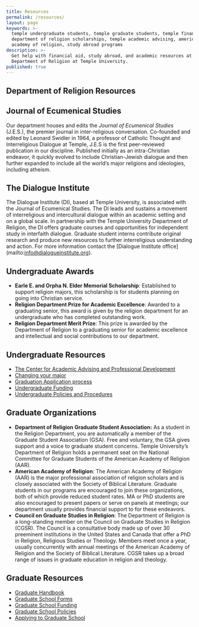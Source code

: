 ```yaml
---
title: Resources
permalink: /resources/
layout: page
keywords: >-
  temple undergraduate students, temple graduate students, temple financial aid,
  department of religion scholarships, temple academic advising, american
  academy of religion, study abroad programs
description: >-
  Get help with financial aid, study abroad, and academic resources at the
  Department of Religion at Temple University.
published: true
---
```

## Department of Religion Resources

## Journal of Ecumenical Studies
Our department houses and edits the _Journal of Ecumenical Studies_ (J.E.S.), the premier journal in inter-religious conversation. Co-founded and edited by Leonard Swidler in 1964, a professor of Catholic Thought and Interreligious Dialogue at Temple, J.E.S is the first peer-reviewed publication in our discipline. Published initially as an intra-Christian endeavor, it quickly evolved to include Christian-Jewish dialogue and then further expanded to include all the world’s major religions and ideologies, including atheism.  

## The Dialogue Institute
The Dialogue Institute (DI), based at Temple University, is associated with the Journal of Ecumenical Studies. The DI leads and sustains a movement of interreligious and intercultural dialogue within an academic setting and on a global scale. In partnership with the Temple University Department of Religion, the DI offers graduate courses and opportunities for independent study in interfaith dialogue. Graduate student interns contribute original research and produce new resources to further interreligious understanding and action. For more information contact the [Dialogue Institute office] (mailto:info@dialogueinstitute.org). 

## Undergraduate Awards
- **Earle E. and Orpha N. Elder Memorial Scholarship**: Established to support religion majors, this scholarship is for students planning on going into Christian service.
- **Religion Department Prize for Academic Excellence**: Awarded to a graduating senior, this award is given by the religion department for an undergraduate who has completed outstanding work.
- **Religion Department Merit Prize**: This prize is awarded by the Department of Religion to a graduating senior for academic excellence and intellectual and social contributions to our department.

## Undergraduate Resources
- [The Center for Academic Advising and Professional Development](https://liberalarts.temple.edu/advising)
- [Changing your major](http://www.temple.edu/studentaffairs/orientation/freshman-orientation/changing-your-major.asp)
- [Graduation Application process](http://www.temple.edu/registrar/students/graduation)
- [Undergraduate Funding](http://sfs.temple.edu/)
- [Undergraduate Policies and Procedures](http://bulletin.temple.edu/undergraduate/academic-policies/)

## Graduate Organizations
- **Department of Religion Graduate Student Association:** As a student in the Religion Department, you are automatically a member of the Graduate Student Association (GSA). Free and voluntary, the GSA gives support and a voice to graduate student concerns. Temple University’s Department of Religion holds a permanent seat on the National Committee for Graduate Students of the American Academy of Religion (AAR).
- **American Academy of Religion**: The American Academy of Religion (AAR) is the major professional association of religion scholars and is closely associated with the Society of Biblical Literature. Graduate students in our programs are encouraged to join these organizations, both of which provide reduced student rates. MA or PhD students are also encouraged to present papers or serve on panels at meetings; our department usually provides financial support to for these endeavors. 
- **Council on Graduate Studies in Religion**: The Department of Religion is a long-standing member on the Council on Graduate Studies in Religion (CGSR). The Council is a consultative body made up of over 30 preeminent institutions in the United States and Canada that offer a PhD in Religion, Religious Studies or Theology. Members meet once a year, usually concurrently with annual meetings of the American Academy of Religion and the Society of Biblical Literature. CGSR takes up a broad range of issues in graduate education in religion and theology. 

## Graduate Resources
- [Graduate Handbook](http://www.cla.temple.edu/africanamericanstudies/files/2017/04/AAAS-Grad-Handbook-Revised-2017-18-Final.pdf)
- [Graduate School Forms](http://www.temple.edu/grad/forms/index.htm)
- [Graduate School Funding](http://www.temple.edu/grad/finances/index.htm)
- [Graduate School Policies](http://www.temple.edu/grad/policies/index.htm)
- [Applying to Graduate School](http://www.temple.edu/grad/admissions/howtoapply.htm)
